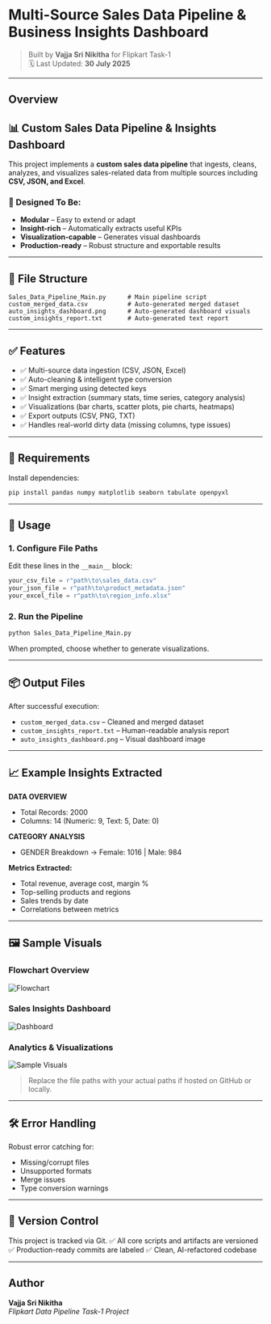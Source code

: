 #  Multi-Source Sales Data Pipeline & Business Insights Dashboard

>  Built by **Vajja Sri Nikitha** for Flipkart Task-1  
> 🗓 Last Updated: **30 July 2025**

---

##  Overview

## 📊 Custom Sales Data Pipeline & Insights Dashboard

This project implements a **custom sales data pipeline** that ingests, cleans, analyzes, and visualizes sales-related data from multiple sources including **CSV, JSON, and Excel**.

### 🎯 Designed To Be:

* **Modular** – Easy to extend or adapt
* **Insight-rich** – Automatically extracts useful KPIs
* **Visualization-capable** – Generates visual dashboards
* **Production-ready** – Robust structure and exportable results

---

## 📁 File Structure

```plaintext
Sales_Data_Pipeline_Main.py      # Main pipeline script
custom_merged_data.csv           # Auto-generated merged dataset
auto_insights_dashboard.png      # Auto-generated dashboard visuals
custom_insights_report.txt       # Auto-generated text report
```

---

## ✅ Features

* ✅ Multi-source data ingestion (CSV, JSON, Excel)
* ✅ Auto-cleaning & intelligent type conversion
* ✅ Smart merging using detected keys
* ✅ Insight extraction (summary stats, time series, category analysis)
* ✅ Visualizations (bar charts, scatter plots, pie charts, heatmaps)
* ✅ Export outputs (CSV, PNG, TXT)
* ✅ Handles real-world dirty data (missing columns, type issues)

---

## 🔧 Requirements

Install dependencies:

```bash
pip install pandas numpy matplotlib seaborn tabulate openpyxl
```

---

## 🚀 Usage

### 1. Configure File Paths

Edit these lines in the `__main__` block:

```python
your_csv_file = r"path\to\sales_data.csv"
your_json_file = r"path\to\product_metadata.json"
your_excel_file = r"path\to\region_info.xlsx"
```

### 2. Run the Pipeline

```bash
python Sales_Data_Pipeline_Main.py
```

When prompted, choose whether to generate visualizations.

---

## 📦 Output Files

After successful execution:

* `custom_merged_data.csv` – Cleaned and merged dataset
* `custom_insights_report.txt` – Human-readable analysis report
* `auto_insights_dashboard.png` – Visual dashboard image

---

## 📈 Example Insights Extracted

**DATA OVERVIEW**

* Total Records: 2000
* Columns: 14 (Numeric: 9, Text: 5, Date: 0)

**CATEGORY ANALYSIS**

* GENDER Breakdown → Female: 1016 | Male: 984

**Metrics Extracted:**

* Total revenue, average cost, margin %
* Top-selling products and regions
* Sales trends by date
* Correlations between metrics

---

## 🖼️ Sample Visuals

### Flowchart Overview

![Flowchart](images/flowchart.png)

### Sales Insights Dashboard

![Dashboard](images/dashboard.png)

### Analytics & Visualizations

![Sample Visuals](images/sample_visuals.png)

> Replace the file paths with your actual paths if hosted on GitHub or locally.

---

## 🛠️ Error Handling

Robust error catching for:

* Missing/corrupt files
* Unsupported formats
* Merge issues
* Type conversion warnings

---

## 🔄 Version Control

This project is tracked via Git.
✅ All core scripts and artifacts are versioned
✅ Production-ready commits are labeled
✅ Clean, AI-refactored codebase

---

##  Author

**Vajja Sri Nikitha**  
*Flipkart Data Pipeline Task-1 Project*


